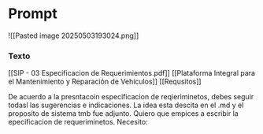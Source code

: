 # Prompt
![[Pasted image 20250503193024.png]]
### Texto
[[SIP - 03 Especificacion de Requerimientos.pdf]]
[[Plataforma Integral para el Mantenimiento y Reparación de Vehículos]]
[[Requsitos]]

De acuerdo a la presntacoin especificacion de reqieriminetos, debes seguir todasl las sugerencias e indicaciones. La idea esta descita en el .md y el proposito de sistema tmb fue adjunto. Quiero que empices a escribir la epecificacion de requeriminetos. Necesito:


